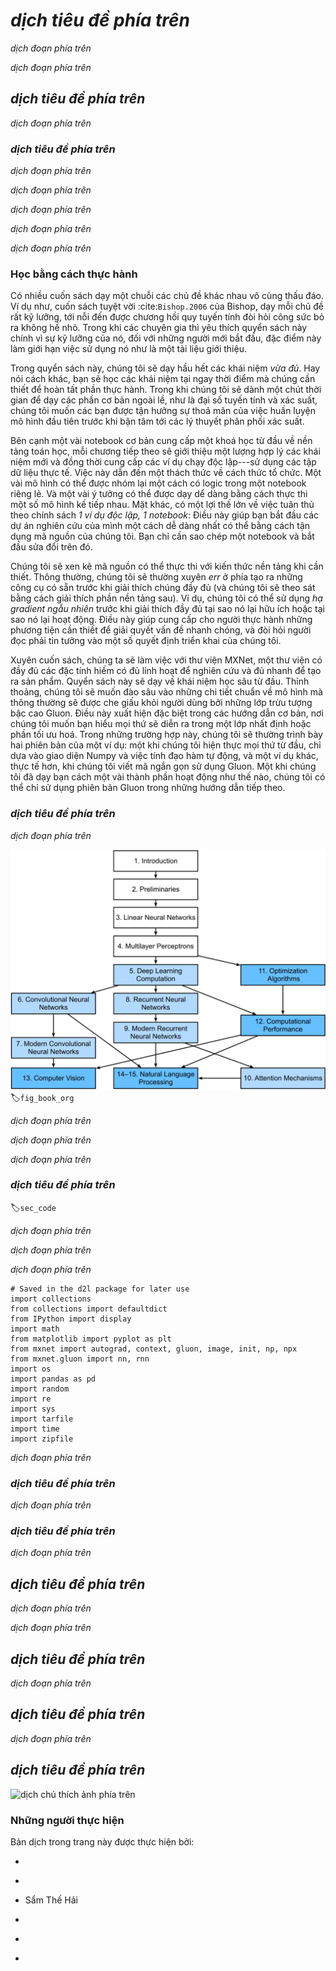<!-- =================== Bắt đầu dịch Phần 1 ================================-->

<!--
# Preface
-->

# *dịch tiêu đề phía trên*

<!--
Just a few years ago, there were no legions of deep learning scientists
developing intelligent products and services at major companies and startups.
When the youngest among us (the authors) entered the field,
machine learning did not command headlines in daily newspapers.
Our parents had no idea what machine learning was,
let alone why we might prefer it to a career in medicine or law.
Machine learning was a forward-looking academic discipline
with a narrow set of real-world applications.
And those applications, e.g., speech recognition and computer vision,
required so much domain knowledge that they were often regarded
as separate areas entirely for which machine learning was one small component.
Neural networks then, the antecedents of the deep learning models
that we focus on in this book, were regarded as outmoded tools.
-->

*dịch đoạn phía trên*


<!--
In just the past five years, deep learning has taken the world by surprise,
driving rapid progress in fields as diverse as computer vision,
natural language processing, automatic speech recognition,
reinforcement learning, and statistical modeling.
With these advances in hand, we can now build cars that drive themselves
with more autonomy than ever before (and less autonomy
than some companies might have you believe),
smart reply systems that automatically draft the most mundane emails,
helping people dig out from oppressively large inboxes,
and software agents that dominate the world's best humans
at board games like Go, a feat once thought to be decades away.
Already, these tools exert ever-wider impacts on industry and society,
changing the way movies are made, diseases are diagnosed,
and playing a growing role in basic sciences---from astrophysics to biology.
-->

*dịch đoạn phía trên*

<!-- =================== Kết thúc dịch Phần 1 ================================-->

<!-- =================== Bắt đầu dịch Phần 2 ================================-->

<!--
## About This Book
-->

## *dịch tiêu đề phía trên*

<!--
This book represents our attempt to make deep learning approachable,
teaching you both the *concepts*, the *context*, and the *code*.
-->

*dịch đoạn phía trên*

<!--
### One Medium Combining Code, Math, and HTML
-->

### *dịch tiêu đề phía trên*

<!--
For any computing technology to reach its full impact,
it must be well-understood, well-documented, and supported by
mature, well-maintained tools.
The key ideas should be clearly distilled,
minimizing the onboarding time needing to bring new practitioners up to date.
Mature libraries should automate common tasks,
and exemplar code should make it easy for practitioners
to modify, apply, and extend common applications to suit their needs.
Take dynamic web applications as an example.
Despite a large number of companies, like Amazon,
developing successful database-driven web applications in the 1990s,
the potential of this technology to aid creative entrepreneurs
has been realized to a far greater degree in the past ten years,
owing in part to the development of powerful, well-documented frameworks.
-->

*dịch đoạn phía trên*


<!--
Testing the potential of deep learning presents unique challenges
because any single application brings together various disciplines.
Applying deep learning requires simultaneously understanding
(i) the motivations for casting a problem in a particular way;
(ii) the mathematics of a given modeling approach;
(iii) the optimization algorithms for fitting the models to data;
and (iv) and the engineering required to train models efficiently,
navigating the pitfalls of numerical computing
and getting the most out of available hardware.
Teaching both the critical thinking skills required to formulate problems,
the mathematics to solve them, and the software tools to implement those
solutions all in one place presents formidable challenges.
Our goal in this book is to present a unified resource
to bring would-be practitioners up to speed.
-->

*dịch đoạn phía trên*


<!--
We started this book project in July 2017 when we needed
to explain MXNet's (then new) Gluon interface to our users.
At the time, there were no resources that simultaneously
(i) were up to date; (ii) covered the full breadth
of modern machine learning with substantial technical depth;
and (iii) interleaved exposition of the quality one expects
from an engaging textbook with the clean runnable code
that one expects to find in hands-on tutorials.
We found plenty of code examples for
how to use a given deep learning framework
(e.g., how to do basic numerical computing with matrices in TensorFlow)
or for implementing particular techniques
(e.g., code snippets for LeNet, AlexNet, ResNets, etc)
scattered across various blog posts and GitHub repositories.
However, these examples typically focused on
*how* to implement a given approach,
but left out the discussion of *why* certain algorithmic decisions are made.
While some interactive resources have popped up sporadically
to address a particular topic, e.g., the engaging blog posts
published on the website [Distill](http://distill.pub), or personal blogs,
they only covered selected topics in deep learning,
and often lacked associated code.
On the other hand, while several textbooks have emerged,
most notably :cite:`Goodfellow.Bengio.Courville.2016`,
which offers a comprehensive survey of the concepts behind deep learning,
these resources do not marry the descriptions
to realizations of the concepts in code,
sometimes leaving readers clueless as to how to implement them.
Moreover, too many resources are hidden behind the paywalls
of commercial course providers.
-->

*dịch đoạn phía trên*

<!--
We set out to create a resource that could
(1) be freely available for everyone;
(2) offer sufficient technical depth to provide a starting point on the path
to actually becoming an applied machine learning scientist;
(3) include runnable code, showing readers *how* to solve problems in practice;
(4) that allowed for rapid updates, both by us
and also by the community at large;
and (5) be complemented by a [forum](http://discuss.mxnet.io)
for interactive discussion of technical details and to answer questions.
-->

*dịch đoạn phía trên*

<!--
These goals were often in conflict.
Equations, theorems, and citations are best managed and laid out in LaTeX.
Code is best described in Python.
And webpages are native in HTML and JavaScript.
Furthermore, we want the content to be
accessible both as executable code, as a physical book,
as a downloadable PDF, and on the internet as a website.
At present there exist no tools and no workflow
perfectly suited to these demands, so we had to assemble our own.
We describe our approach in detail in :numref:`sec_how_to_contribute`.
We settled on Github to share the source and to allow for edits,
Jupyter notebooks for mixing code, equations and text,
Sphinx as a rendering engine to generate multiple outputs,
and Discourse for the forum.
While our system is not yet perfect,
these choices provide a good compromise among the competing concerns.
We believe that this might be the first book published
using such an integrated workflow.
-->

*dịch đoạn phía trên*

<!-- =================== Kết thúc dịch Phần 2 ================================-->

<!-- =================== Bắt đầu dịch Phần 3 ================================-->

<!--
### Learning by Doing
-->

### Học bằng cách thực hành

<!--
Many textbooks teach a series of topics, each in exhaustive detail.
For example, Chris Bishop's excellent textbook :cite:`Bishop.2006`,
teaches each topic so thoroughly, that getting to the chapter
on linear regression requires a non-trivial amount of work.
While experts love this book precisely for its thoroughness,
for beginners, this property limits its usefulness as an introductory text.
-->

Có nhiều cuốn sách dạy một chuỗi các chủ đề khác nhau vô cùng thấu đáo.
Ví dụ như, cuốn sách tuyệt vời :cite:`Bishop.2006` của Bishop,
dạy mỗi chủ đề rất kỹ lưỡng, tới nỗi đến được chương hồi quy tuyến tính
đòi hỏi công sức bỏ ra không hề nhỏ.
Trong khi các chuyên gia thì yêu thích quyển sách này
chính vì sự kỹ lưỡng của nó, đối với những người mới bắt đầu,
đặc điểm này làm giới hạn việc sử dụng nó như là một tài liệu giới thiệu.

<!--
In this book, we will teach most concepts *just in time*.
In other words, you will learn concepts at the very moment
that they are needed to accomplish some practical end.
While we take some time at the outset to teach
fundamental preliminaries, like linear algebra and probability,
we want you to taste the satisfaction of training your first model
before worrying about more esoteric probability distributions.
-->

Trong quyển sách này, chúng tôi sẽ dạy hầu hết các khái niệm *vừa đủ*.
Hay nói cách khác, bạn sẽ học các khái niệm tại ngay thời điểm
mà chúng cần thiết để hoàn tất phần thực hành.
Trong khi chúng tôi sẽ dành một chút thời gian để dạy các phần cơ bản ngoài lề,
như là đại số tuyến tính và xác suất, chúng tôi muốn các bạn được tận hưởng
sự thoả mãn của việc huấn luyện mô hình đầu tiên trước khi bận tâm tới
các lý thuyết phân phối xác suất.

<!--
Aside from a few preliminary notebooks that provide a crash course
in the basic mathematical background,
each subsequent chapter introduces both a reasonable number of new concepts
and provides single self-contained working examples---using real datasets.
This presents an organizational challenge.
Some models might logically be grouped together in a single notebook.
And some ideas might be best taught by executing several models in succession.
On the other hand, there is a big advantage to adhering
to a policy of *1 working example, 1 notebook*:
This makes it as easy as possible for you to
start your own research projects by leveraging our code.
Just copy a notebook and start modifying it.
-->

Bên cạnh một vài notebook cơ bản cung cấp một khoá học từ đầu
về nền tảng toán học, mỗi chương tiếp theo sẽ giới thiệu một lượng hợp lý
các khái niệm mới và đồng thời cung cấp các ví dụ chạy độc lập---sử dụng
các tập dữ liệu thực tế.
Việc này dẫn đến một thách thức về cách thức tổ chức.
Một vài mô hình có thể được nhóm lại một cách có logic trong một notebook
riêng lẻ.
Và một vài ý tưởng có thể được dạy dể dàng bằng cách thực thi một số mô hình
kế tiếp nhau.
Mặt khác, có một lợi thế lớn về việc tuân thủ theo chính sách
*1 ví dụ độc lập, 1 notebook*:
Điều này giúp bạn bắt đầu các dự án nghiên cứu của mình một cách
dễ dàng nhất có thể bằng cách tận dụng mã nguồn của chúng tôi.
Bạn chỉ cần sao chép một notebook và bắt đầu sửa đổi trên đó.

<!--
We will interleave the runnable code with background material as needed.
In general, we will often err on the side of making tools
available before explaining them fully (and we will follow up by
explaining the background later).
For instance, we might use *stochastic gradient descent*
before fully explaining why it is useful or why it works.
This helps to give practitioners the necessary
ammunition to solve problems quickly,
at the expense of requiring the reader
to trust us with some curatorial decisions.
-->

Chúng tôi sẽ xen kẽ mã nguồn có thể thực thi với kiến thức nền tảng
khi cần thiết.
Thông thường, chúng tôi sẽ thường xuyên *err* ở phía tạo ra
những công cụ có sẵn trước khi giải thích chúng đầy đủ (và chúng tôi sẽ
theo sát bằng cách giải thích phần nền tảng sau).
Ví dụ, chúng tôi có thể sử dụng *hạ gradient ngẫu nhiên* trước khi
giải thích đầy đủ tại sao nó lại hữu ích hoặc tại sao nó lại hoạt động.
Điều này giúp cung cấp cho người thực hành những phương tiện cần thiết
để giải quyết vấn đề nhanh chóng, và đòi hỏi người đọc phải
tin tưởng vào một số quyết định triển khai của chúng tôi.

<!--
Throughout, we will be working with the MXNet library,
which has the rare property of being flexible enough for research
while being fast enough for production.
This book will teach deep learning concepts from scratch.
Sometimes, we want to delve into fine details about the models
that would typically be hidden from the user
by Gluon's advanced abstractions.
This comes up especially in the basic tutorials,
where we want you to understand everything
that happens in a given layer or optimizer.
In these cases, we will often present two versions of the example:
one where we implement everything from scratch,
relying only on the NumPy interface and automatic differentiation,
and another, more practical example,
where we write succinct code using Gluon.
Once we have taught you how some component works,
we can just use the Gluon version in subsequent tutorials.
-->

Xuyên cuốn sách, chúng ta sẽ làm việc với thư viện MXNet,
một thư viện có đầy đủ các đặc tính hiếm có
đủ linh hoạt để nghiên cứu và đủ nhanh để tạo ra sản phẩm.
Quyển sách này sẽ dạy về khái niệm học sâu từ đầu.
Thỉnh thoảng, chúng tôi sẽ muốn đào sâu vào những chi tiết chuẩn
về mô hình mà thông thường sẽ được che giấu khỏi người dùng
bởi những lớp trừu tượng bậc cao Gluon.
Điều này xuất hiện đặc biệt trong các hướng dẫn cơ bản,
nơi chúng tôi muốn bạn hiểu mọi thứ sẽ diễn ra trong một lớp nhất định
hoặc phần tối ưu hoá.
Trong những trường hợp này, chúng tôi sẽ thường trình bày hai phiên bản
của một ví dụ: một khi chúng tôi hiện thực mọi thứ từ đầu,
chỉ dựa vào giao diện Numpy và việc tính đạo hàm tự động,
và một ví dụ khác, thực tế hơn, khi chúng tôi viết mã ngắn gọn sử dụng Gluon.
Một khi chúng tôi đã dạy bạn cách một vài thành phần hoạt động như thế nào,
chúng tôi có thể chỉ sử dụng phiên bản Gluon trong những hướng dẫn tiếp theo.

<!-- =================== Kết thúc dịch Phần 3 ================================-->

<!-- =================== Bắt đầu dịch Phần 4 ================================-->

<!--
### Content and Structure
-->

### *dịch tiêu đề phía trên*

<!--
The book can be roughly divided into three parts,
which are presented by different colors in :numref:`fig_book_org`:
-->

*dịch đoạn phía trên*

<!--
![Book structure](../img/book-org.svg)
-->

![*dịch chú thích ảnh phía trên*](../img/book-org.svg)
:label:`fig_book_org`


<!--
* The first part covers basics and preliminaries.
:numref:`chap_introduction` offers an introduction to deep learning.
Then, in :numref:`chap_preliminaries`,
we quickly bring you up to speed on the prerequisites required
for hands-on deep learning, such as how to store and manipulate data,
and how to apply various numerical operations based on basic concepts
from linear algebra, calculus, and probability.
:numref:`chap_linear` and :numref:`chap_perceptrons`
cover the most basic concepts and techniques of deep learning,
such as linear regression, multilayer perceptrons and regularization.
-->

*dịch đoạn phía trên*

<!--
* The next five chapters focus on modern deep learning techniques.
:numref:`chap_computation` describes the various key components of deep
learning calculations and lays the groundwork
for us to subsequently implement more complex models.
Next, in :numref:`chap_cnn` and :numref:`chap_modern_cnn`,
we introduce convolutional neural networks (CNNs), powerful tools
that form the backbone of most modern computer vision systems.
Subsequently, in :numref:`chap_rnn` and :numref:`chap_modern_rnn`, we introduce
recurrent neural networks (RNNs), models that exploit
temporal or sequential structure in data, and are commonly used
for natural language processing and time series prediction.
In :numref:`chap_attention`, we introduce a new class of models
that employ a technique called attention mechanisms
and they have recently begun to displace RNNs in natural language processing.
These sections will get you up to speed on the basic tools
behind most modern applications of deep learning.
-->

*dịch đoạn phía trên*

<!--
* Part three discusses scalability, efficiency, and applications.
First, in :numref:`chap_optimization`,
we discuss several common optimization algorithms
used to train deep learning models.
The next chapter, :numref:`chap_performance` examines several key factors
that influence the computational performance of your deep learning code.
In :numref:`chap_cv` and :numref:`chap_nlp`, we illustrate
major applications of deep learning in computer vision
and natural language processing, respectively.
-->

*dịch đoạn phía trên*

<!-- =================== Kết thúc dịch Phần 4 ================================-->

<!-- =================== Bắt đầu dịch Phần 5 ================================-->

<!--
### Code
-->

### *dịch tiêu đề phía trên*
:label:`sec_code`

<!--
Most sections of this book feature executable code because of our belief
in the importance of an interactive learning experience in deep learning.
At present, certain intuitions can only be developed through trial and error,
tweaking the code in small ways and observing the results.
Ideally, an elegant mathematical theory might tell us
precisely how to tweak our code to achieve a desired result.
Unfortunately, at present, such elegant theories elude us.
Despite our best attempts, formal explanations for various techniques
are still lacking, both because the mathematics to characterize these models
can be so difficult and also because serious inquiry on these topics
has only just recently kicked into high gear.
We are hopeful that as the theory of deep learning progresses,
future editions of this book will be able to provide insights
in places the present edition cannot.
-->

*dịch đoạn phía trên*

<!--
Most of the code in this book is based on Apache MXNet.
MXNet is an open-source framework for deep learning
and the preferred choice of AWS (Amazon Web Services),
as well as many colleges and companies.
All of the code in this book has passed tests under the newest MXNet version.
However, due to the rapid development of deep learning, some code
*in the print edition* may not work properly in future versions of MXNet.
However, we plan to keep the online version remain up-to-date.
In case you encounter any such problems,
please consult :ref:`chap_installation`
to update your code and runtime environment.
-->

*dịch đoạn phía trên*

<!--
At times, to avoid unnecessary repetition, we encapsulate
the frequently-imported and referred-to functions, classes, etc.
in this book in the `d2l` package.
For any block block such as a function, a class, or multiple imports
to be saved in the package, we will mark it with
`# Saved in the d2l package for later use`.
The `d2l` package is light-weight and only requires
the following packages and modules as dependencies:
-->

*dịch đoạn phía trên*

```{.python .input  n=1}
# Saved in the d2l package for later use
import collections
from collections import defaultdict
from IPython import display
import math
from matplotlib import pyplot as plt
from mxnet import autograd, context, gluon, image, init, np, npx
from mxnet.gluon import nn, rnn
import os
import pandas as pd
import random
import re
import sys
import tarfile
import time
import zipfile
```

<!--
We offer a detailed overview of these functions and classes in :numref:`sec_d2l`.
-->

*dịch đoạn phía trên*

<!-- =================== Kết thúc dịch Phần 5 ================================-->

<!-- =================== Bắt đầu dịch Phần 6 ================================-->

<!--
### Target Audience
-->

### *dịch tiêu đề phía trên*

<!--
This book is for students (undergraduate or graduate),
engineers, and researchers, who seek a solid grasp
of the practical techniques of deep learning.
Because we explain every concept from scratch,
no previous background in deep learning or machine learning is required.
Fully explaining the methods of deep learning
requires some mathematics and programming,
but we will only assume that you come in with some basics,
including (the very basics of) linear algebra, calculus, probability,
and Python programming.
Moreover, in the Appendix, we provide a refresher
on most of the mathematics covered in this book.
Most of the time, we will prioritize intuition and ideas
over mathematical rigor.
There are many terrific books which can lead the interested reader further.
For instance, Linear Analysis by Bela Bollobas :cite:`Bollobas.1999`
covers linear algebra and functional analysis in great depth.
All of Statistics :cite:`Wasserman.2013` is a terrific guide to statistics.
And if you have not used Python before,
you may want to peruse this [Python tutorial](http://learnpython.org/).
-->

*dịch đoạn phía trên*


<!--
### Forum
-->

### *dịch tiêu đề phía trên*

<!--
Associated with this book, we have launched a discussion forum,
located at [discuss.mxnet.io](https://discuss.mxnet.io/).
When you have questions on any section of the book,
you can find the associated discussion page by scanning the QR code
at the end of the section to participate in its discussions.
The authors of this book and broader MXNet developer community
frequently participate in forum discussions.
-->

*dịch đoạn phía trên*


<!--
## Acknowledgments
-->

## *dịch tiêu đề phía trên*

<!--
We are indebted to the hundreds of contributors for both
the English and the Chinese drafts.
They helped improve the content and offered valuable feedback.
Specifically, we thank every contributor of this English draft
for making it better for everyone.
Their GitHub IDs or names are (in no particular order):
alxnorden, avinashingit, bowen0701, brettkoonce, Chaitanya Prakash Bapat,
cryptonaut, Davide Fiocco, edgarroman, gkutiel, John Mitro, Liang Pu, Rahul Agarwal, Mohamed Ali Jamaoui, Michael (Stu) Stewart, Mike Müller, NRauschmayr, Prakhar Srivastav, sad-, sfermigier, Sheng Zha, sundeepteki, topecongiro, tpdi, vermicelli, Vishaal Kapoor, vishwesh5, YaYaB, Yuhong Chen, Evgeniy Smirnov, lgov, Simon Corston-Oliver, IgorDzreyev, Ha Nguyen, pmuens, alukovenko, senorcinco, vfdev-5, dsweet, Mohammad Mahdi Rahimi, Abhishek Gupta, uwsd, DomKM, Lisa Oakley, Bowen Li, Aarush Ahuja, prasanth5reddy, brianhendee, mani2106, mtn, lkevinzc, caojilin, Lakshya, Fiete Lüer, Surbhi Vijayvargeeya, Muhyun Kim, dennismalmgren, adursun, Anirudh Dagar, liqingnz, Pedro Larroy, lgov, ati-ozgur, Jun Wu, Matthias Blume, Lin Yuan, geogunow, Josh Gardner, Maximilian Böther, Rakib Islam, Leonard Lausen, Abhinav Upadhyay, rongruosong, Steve Sedlmeyer, ruslo, Rafael Schlatter, liusy182, Giannis Pappas, ruslo, ati-ozgur, qbaza, dchoi77, Adam Gerson. Notably, Brent Werness (Amazon) and Rachel Hu (Amazon) co-authored the *Mathematics for Deep Learning* chapter in the Appendix with us and are the major contributors to that chapter.
-->

*dịch đoạn phía trên*

<!--
We thank Amazon Web Services, especially Swami Sivasubramanian,
Raju Gulabani, Charlie Bell, and Andrew Jassy for their generous support in writing this book. Without the available time, resources, discussions with colleagues, and continuous encouragement this book would not have happened.
-->

*dịch đoạn phía trên*


<!--
## Summary
-->

## *dịch tiêu đề phía trên*

<!--
* Deep learning has revolutionized pattern recognition, introducing technology that now powers a wide range of  technologies, including computer vision, natural language processing, automatic speech recognition.
* To successfully apply deep learning, you must understand how to cast a problem, the mathematics of modeling, the algorithms for fitting your models to data, and the engineering techniques to implement it all.
* This book presents a comprehensive resource, including prose, figures, mathematics, and code, all in one place.
* To answer questions related to this book, visit our forum at https://discuss.mxnet.io/.
* Apache MXNet is a powerful library for coding up deep learning models and running them in parallel across GPU cores.
* Gluon is a high level library that makes it easy to code up deep learning models using Apache MXNet.
* Conda is a Python package manager that ensures that all software dependencies are met.
* All notebooks are available for download on GitHub and the conda configurations needed to run this book's code are expressed in the `environment.yml` file.
* If you plan to run this code on GPUs, do not forget to install the necessary drivers and update your configuration.
-->

*dịch đoạn phía trên*


<!--
## Exercises
-->

## *dịch tiêu đề phía trên*

<!--
1. Register an account on the discussion forum of this book [discuss.mxnet.io](https://discuss.mxnet.io/).
1. Install Python on your computer.
1. Follow the links at the bottom of the section to the forum, where you will be able to seek out help and discuss the book and find answers to your questions by engaging the authors and broader community.
1. Create an account on the forum and introduce yourself.
-->

*dịch đoạn phía trên*


<!--
## [Discussions](https://discuss.mxnet.io/t/2311)
-->

## *dịch tiêu đề phía trên*

<!--
![](../img/qr_preface.svg)
-->

![*dịch chú thích ảnh phía trên*](../img/qr_preface.svg)

<!-- =================== Kết thúc dịch Phần 6 ================================-->

### Những người thực hiện
Bản dịch trong trang này được thực hiện bởi:
<!--
Tác giả của mỗi Pull Request điền tên mình và tên những người review mà bạn thấy
hữu ích vào từng phần tương ứng. Mỗi dòng một tên.

Lưu ý:
* Mỗi tên chỉ xuất hiện một lần: Nếu bạn đã dịch hoặc review phần 1 của trang này
thì không cần điền vào các phần sau nữa.
* Nếu reviewer không cung cấp tên, bạn có thể dùng tên tài khoản GitHub của họ
với dấu `@` ở đầu. Ví dụ: @aivivn.
-->

<!-- Phần 1 -->
*

<!-- Phần 2 -->
*

<!-- Phần 3 -->
* Sẩm Thế Hải

<!-- Phần 4 -->
*

<!-- Phần 5 -->
*

<!-- Phần 6 -->
*
